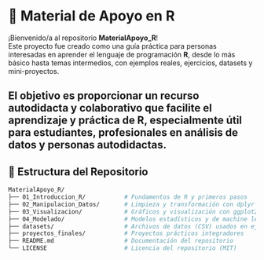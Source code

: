 # 📘 Material de Apoyo en R

¡Bienvenido/a al repositorio **MaterialApoyo_R**!  
Este proyecto fue creado como una guía práctica para personas interesadas en aprender el lenguaje de programación **R**, desde lo más básico hasta temas intermedios, con ejemplos reales, ejercicios, datasets y mini-proyectos.

El objetivo es proporcionar un **recurso autodidacta y colaborativo** que facilite el aprendizaje y práctica de R, especialmente útil para estudiantes, profesionales en análisis de datos y personas autodidactas.
---
## 📂 Estructura del Repositorio

```bash
MaterialApoyo_R/
├── 01_Introduccion_R/           # Fundamentos de R y primeros pasos
├── 02_Manipulacion_Datos/       # Limpieza y transformación con dplyr
├── 03_Visualizacion/            # Gráficos y visualización con ggplot2
├── 04_Modelado/                 # Modelos estadísticos y de machine learning
├── datasets/                    # Archivos de datos (CSV) usados en ejercicios
├── proyectos_finales/           # Proyectos prácticos integradores
├── README.md                    # Documentación del repositorio
└── LICENSE                      # Licencia del repositorio (MIT)

